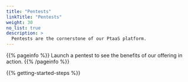 ```yaml
---
title: "Pentests"
linkTitle: "Pentests"
weight: 30
no_list: true
description: >
  Pentests are the cornerstone of our PtaaS platform.
---
```


{{% pageinfo %}}
Launch a pentest to see the benefits of our offering in action.
{{% /pageinfo %}}

{{% getting-started-steps %}}

